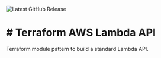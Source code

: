 ![Latest GitHub Release](https://img.shields.io/github/v/release/byu-oit/terraform-aws-lambda-api?sort=semver)

# # Terraform AWS Lambda API
Terraform module pattern to build a standard Lambda API.

